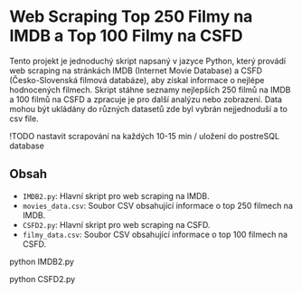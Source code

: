 # Web Scraping Top 250 Filmy na IMDB a Top 100 Filmy na CSFD

Tento projekt je jednoduchý skript napsaný v jazyce Python, který provádí web scraping na stránkách IMDB (Internet Movie Database) a CSFD (Česko-Slovenská filmová databáze), aby získal informace o nejlépe hodnocených filmech. Skript stáhne seznamy nejlepších 250 filmů na IMDB a 100 filmů na CSFD a zpracuje je pro další analýzu nebo zobrazení.
Data mohou být ukládány do různých datasetů zde byl vybrán nejjednoduší a to csv file.

!TODO nastavit scrapování na každých 10-15 min / uložení do postreSQL database

## Obsah

- `IMDB2.py`: Hlavní skript pro web scraping na IMDB.
- `movies_data.csv`: Soubor CSV obsahující informace o top 250 filmech na IMDB.
- `CSFD2.py`: Hlavní skript pro web scraping na CSFD.
- `filmy_data.csv`: Soubor CSV obsahující informace o top 100 filmech na CSFD.

python IMDB2.py

python CSFD2.py
